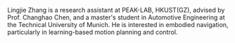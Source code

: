 Lingjie Zhang is a research assistant at PEAK-LAB, HKUST(GZ), advised by Prof. Changhao Chen, and a master's student in Automotive Engineering at the Technical University of Munich. He is interested in embodied navigation, particularly in learning-based motion planning and control.


